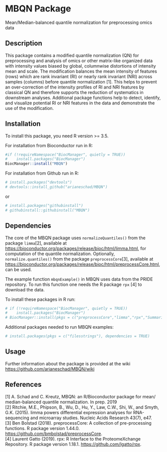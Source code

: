 
<!-- README.md is generated from README.Rmd. Please edit that file -->

# MBQN Package

Mean/Median-balanced quantile normalization for preprocessing omics data

## Description

This package contains a modified quantile normalization (QN) for
preprocessing and analysis of omics or other matrix-like organized data
with intensity values biased by global, columnwise distortions of
intensity mean and scale. The modification balances the mean intensity
of features (rows) which are rank invariant (RI) or nearly rank
invariant (NRI) across samples (columns) before quantile normalization
\[1\]. This helps to prevent an over-correction of the intensity
profiles of RI and NRI features by classical QN and therefore supports
the reduction of systematics in downstream analyses. Additional package
functions help to detect, identify, and visualize potential RI or NRI
features in the data and demonstrate the use of the modification.

## Installation

To install this package, you need R version \>= 3.5.

For installation from Bioconductor run in R:

``` r
#if (!requireNamespace("BiocManager", quietly = TRUE))
#    install.packages("BiocManager")
BiocManager::install("MBQN")
```

For installation from Github run in R:

``` r
# install.packages("devtools")
# devtools::install_github("arianeschad/MBQN")
```

or

``` r
# install.packages("githubinstall")
# githubinstall::githubinstall("MBQN")
```

## Dependencies

The core of the MBQN package uses `normalizeQuantiles()` from the
package `limma`\[2\], available at
<https://bioconductor.org/packages/release/bioc/html/limma.html>, for
computation of the quantile normalization. Optionally,
`normalize.quantiles()` from the package `preprocessCore`\[3\],
available at
<https://bioconductor.org/packages/release/bioc/html/preprocessCore.html>,
can be used. <br/>

The example function `mbqnExample()` in MBQN uses data from the PRIDE
repository. To run this function one needs the R package `rpx` \[4\] to
download the data. <br/>

To install these packages in R run: <br/>

``` r
# if (!requireNamespace("BiocManager", quietly = TRUE))
#    install.packages("BiocManager")
# BiocManager::install(pkgs = c("preprocessCore","limma","rpx","SummarizedExperiment"))
```

Additional packages needed to run MBQN examples: <br/>

``` r
# install.packages(pkgs = c("filesstrings"), dependencies = TRUE)
```

## Usage

Further information about the package is provided at the wiki <br/>
<https://github.com/arianeschad/MBQN/wiki>

## References

\[1\] A. Schad and C. Kreutz, MBQN: an R/Bioconductor package for mean/
median-balanced quantile normalization. In prep. 2019 <br/> \[2\]
Ritchie, M.E., Phipson, B., Wu, D., Hu, Y., Law, C.W., Shi, W., and
Smyth, G.K. (2015). limma powers differential expression analyses for
RNA-sequencing and microarray studies. Nucleic Acids Research 43(7),
e47. <br/> \[3\] Ben Bolstad (2018). preprocessCore: A collection of
pre-processing functions. R package version 1.44.0.
<https://github.com/bmbolstad/preprocessCore>. <br/> \[4\] Laurent Gatto
(2019). rpx: R Interface to the ProteomeXchange Repository. R package
version 1.18.1. <https://github.com/lgatto/rpx>.
